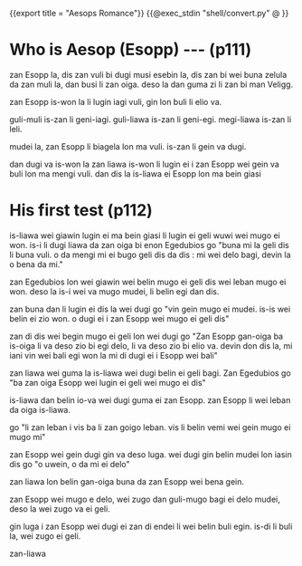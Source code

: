 {{export title = "Aesops Romance"}}
{{@exec_stdin "shell/convert.py" @ }}

# Who is Aesop (Esopp) --- (p111)

zan Esopp la, dis zan vuli bi dugi musi esebin la, dis zan bi wei buna zelula da zan muli la, dan busi li zan oiga. deso la dan guma zi li zan bi man Veligg.

zan Esopp is-won la li lugin iagi vuli, gin lon buli li elio va. 

guli-muli is-zan li geni-iagi. guli-liawa is-zan li geni-egi. megi-liawa is-zan li leli.

mudei la, zan Esopp li biagela lon ma vuli. is-zan li gein va dugi.

dan dugi va is-won la zan liawa is-won li lugin ei i zan Esopp wei gein va buli lon ma mengi vuli. dan dis la is-liawa ei Esopp lon ma bein giasi

# His first test (p112)

is-liawa wei giawin lugin ei ma bein giasi li lugin ei geli wuwi wei mugo ei won. is-i li dugi liawa da zan oiga bi enon Egedubios go "buna mi la geli dis li buna vuli. o da mengi mi ei bugo geli dis da dis : mi wei delo bagi, devin la o bena da mi."

zan Egedubios lon wei giawin wei belin mugo ei geli dis wei leban mugo ei won. deso la is-i wei va mugo mudei, li belin egi dan dis.

zan buna dan li lugin ei dis la wei dugi go "vin gein mugo ei mudei. is-is wei belin ei zio won. o dugi ei i zan Esopp wei mugo ei geli dis"

zan di dis wei begin mugo ei geli lon wei dugi go "Zan Esopp gan-oiga ba is-oiga li va deso zio bi egi delo, li va deso zio bi elio va. devin don dis la, mi iani vin wei bali egi won la mi di dugi ei i Esopp wei bali"

zan liawa wei guma la is-liawa wei dugi belin ei geli bagi. Zan Egedubios go "ba zan oiga Esopp wei lugin ei geli wei mugo ei dis"

is-liawa dan belin io-va wei dugi guma ei zan Esopp. zan Esopp li wei leban da oiga is-liawa.

go "li zan leban i vis ba li zan goigo leban. vis li belin vemi wei gein mugo ei mugo mi"

zan Esopp wei gein dugi gin va deso luga. wei dugi gin belin mudei lon iasin dis go "o uwein, o da mi ei delo"

zan liawa lon belin gan-oiga buna da zan Esopp wei bena gein.

zan Esopp wei mugo e delo, wei zugo dan guli-mugo bagi ei delo mudei, deso la wei zugo va ei geli.

gin luga i zan Esopp wei dugi ei zan di endei li wei belin buli egin. is-di li buli la, wei zugo ei geli.

zan-liawa  





